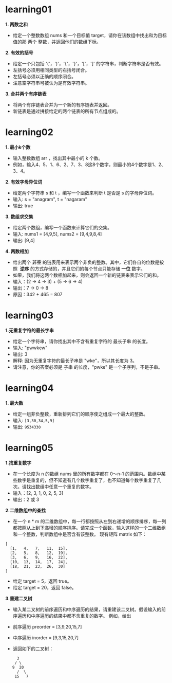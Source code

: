 # learning01

**1. 两数之和**  
- 给定一个整数数组 nums 和一个目标值 target，请你在该数组中找出和为目标值的那 两个 整数，并返回他们的数组下标。

**2. 有效的括号**

- 给定一个只包括 '('，')'，'{'，'}'，'['，']' 的字符串，判断字符串是否有效。
- 左括号必须用相同类型的右括号闭合。
- 左括号必须以正确的顺序闭合。
- 注意空字符串可被认为是有效字符串。

**3. 合并两个有序链表**

- 将两个有序链表合并为一个新的有序链表并返回。
- 新链表是通过拼接给定的两个链表的所有节点组成的。

# learning02

**1. 最小k个数** 

- 输入整数数组 arr ，找出其中最小的 k 个数。
- 例如，输入4、5、1、6、2、7、3、8这8个数字，则最小的4个数字是1、2、3、4。

**2. 有效字母异位词**

- 给定两个字符串 s 和 t ，编写一个函数来判断 t 是否是 s 的字母异位词。
- 输入: s = "anagram", t = "nagaram"    
- 输出: true
 
**3. 数组求交集**

- 给定两个数组，编写一个函数来计算它们的交集。
- 输入: nums1 = [4,9,5], nums2 = [9,4,9,8,4]
- 输出: [9,4]

**4. 两数相加**

- 给出两个 **非空** 的链表用来表示两个非负的整数。其中，它们各自的位数是按照 
**逆序** 的方式存储的，并且它们的每个节点只能存储 **一位** 数字。
- 如果，我们将这两个数相加起来，则会返回一个新的链表来表示它们的和。
- 输入：(2 -> 4 -> 3) + (5 -> 6 -> 4)
 - 输出：7 -> 0 -> 8
 - 原因：342 + 465 = 807
 
 # learning03
 
 **1.无重复字符的最长字串**
 
 - 给定一个字符串，请你找出其中不含有重复字符的 最长子串 的长度。
 - 输入: "pwwkew"
  - 输出: 3
  - 解释: 因为无重复字符的最长子串是 "wke"，所以其长度为 3。
  - 请注意，你的答案必须是 子串 的长度，"pwke" 是一个子序列，不是子串。
  
 # learning04
 
 **1. 最大数**
 
 - 给定一组非负整数，重新排列它们的顺序使之组成一个最大的整数。
 - 输入: `[3,30,34,5,9]`
- 输出: `9534330`

# learning05

**1.找重复数字**
- 在一个长度为 n 的数组 nums 里的所有数字都在 0～n-1 的范围内。数组中某些数字是重复的，但不知道有几个数字重复了，也不知道每个数字重复了几次。请找出数组中任意一个重复的数字。
- 输入：[2, 3, 1, 0, 2, 5, 3]
- 输出：2 或 3

**2.二维数组中的查找**
- 在一个 n * m 的二维数组中，每一行都按照从左到右递增的顺序排序，每一列都按照从上到下递增的顺序排序。请完成一个函数，输入这样的一个二维数组和一个整数，判断数组中是否含有该整数。
现有矩阵 matrix 如下：
```
[
  [1,   4,   7,   11,  15],
  [2,   5,   8,   12,  19],
  [3,   6,   9,   16,  22],
  [10,  13,  14,  17,  24],
  [18,  21,  23,  26,  30]
]
```
- 给定 target = 5，返回 true。
- 给定 target = 20，返回 false。
 
**3.重建二叉树**

- 输入某二叉树的前序遍历和中序遍历的结果，请重建该二叉树。假设输入的前序遍历和中序遍历的结果中都不含重复的数字。
例如，给出

- 前序遍历 preorder = [3,9,20,15,7]
- 中序遍历 inorder = [9,3,15,20,7]
- 返回如下的二叉树：
 ```
      3
     / \
    9  20
      /  \
     15   7
```
     
 
